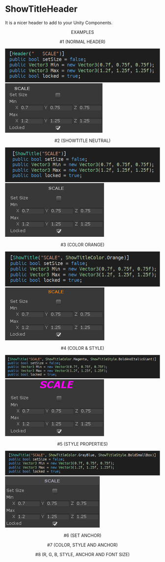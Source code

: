 # ShowTitleHeader
It is a nicer header to add to your Unity Components.

<p align="center">EXAMPLES

<p align="center">#1 (NORMAL HEADER)

![](Plugins/ShowTitleHeader/Samples/1A.png)
![](Plugins/ShowTitleHeader/Samples/1B.png)

<p align="center">#2 (SHOWTITLE NEUTRAL)

![](Plugins/ShowTitleHeader/Samples/2A.png)
![](Plugins/ShowTitleHeader/Samples/2B.png)

<p align="center">#3 (COLOR ORANGE)

![](Plugins/ShowTitleHeader/Samples/3A.png)
![](Plugins/ShowTitleHeader/Samples/3B.png)

<p align="center">#4  (COLOR & STYLE)

![](Plugins/ShowTitleHeader/Samples/4A.png)
![](Plugins/ShowTitleHeader/Samples/4B.png)

<p align="center">#5 (STYLE PROPERTIES)

![](Plugins/ShowTitleHeader/Samples/5A.png)
![](Plugins/ShowTitleHeader/Samples/5B.png)

<p align="center">#6 (SET ANCHOR)

[](Plugins/ShowTitleHeader/Samples/6A.png)
[](Plugins/ShowTitleHeader/Samples/6B.png)

<p align="center">#7 (COLOR, STYLE AND ANCHOR)

[](Plugins/ShowTitleHeader/Samples/7A.png)
[](Plugins/ShowTitleHeader/Samples/7B.png)

<p align="center">#8 (R, G, B, STYLE, ANCHOR AND FONT SIZE)

[](Plugins/ShowTitleHeader/Samples/8A.png)
[](Plugins/ShowTitleHeader/Samples/8B.png)
